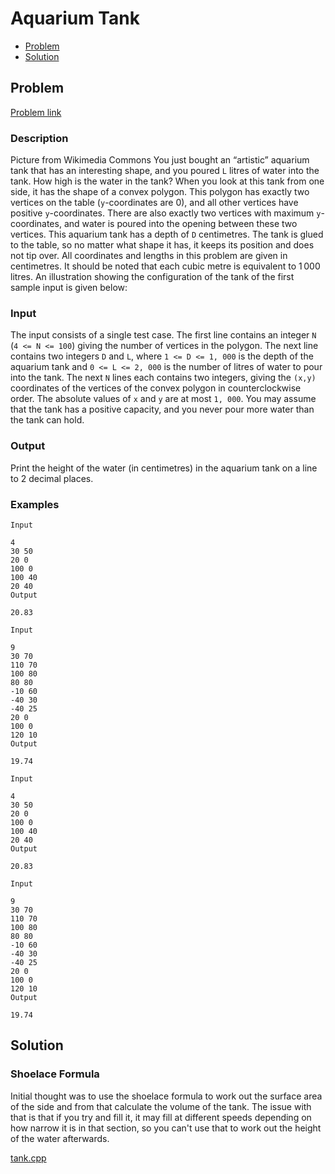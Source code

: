 # Aquarium Tank
- [Problem](#problem)
- [Solution](#solution)

## Problem
[Problem link](https://open.kattis.com/problems/tank)

### Description
 Picture from Wikimedia Commons You just bought an “artistic” aquarium tank that has an interesting shape, and you poured `L` litres of water into the tank. How high is the water in the tank?
When you look at this tank from one side, it has the shape of a convex polygon. This polygon has exactly two vertices on the table (`y`-coordinates are 0), and all other vertices have positive `y`-coordinates. There are also exactly two vertices with maximum `y`-coordinates, and water is poured into the opening between these two vertices. This aquarium tank has a depth of `D` centimetres. The tank is glued to the table, so no matter what shape it has, it keeps its position and does not tip over.
All coordinates and lengths in this problem are given in centimetres. It should be noted that each cubic metre is equivalent to 1 000 litres.
An illustration showing the configuration of the tank of the first sample input is given below: 

### Input
The input consists of a single test case. The first line contains an integer `N` (`4 <= N <= 100`) giving the number of vertices in the polygon. The next line contains two integers `D` and `L`, where `1 <= D <= 1, 000` is the depth of the aquarium tank and `0 <= L <= 2, 000` is the number of litres of water to pour into the tank. The next `N` lines each contains two integers, giving the `(x,y)` coordinates of the vertices of the convex polygon in counterclockwise order. The absolute values of `x` and `y` are at most `1, 000`. You may assume that the tank has a positive capacity, and you never pour more water than the tank can hold.

### Output
Print the height of the water (in centimetres) in the aquarium tank on a line to 2 decimal places. 

### Examples
```
Input

4
30 50
20 0
100 0
100 40
20 40
Output

20.83
```
```
Input

9
30 70
110 70
100 80
80 80
-10 60
-40 30
-40 25
20 0
100 0
120 10
Output

19.74
```
```
Input

4
30 50
20 0
100 0
100 40
20 40
Output

20.83
```
```
Input

9
30 70
110 70
100 80
80 80
-10 60
-40 30
-40 25
20 0
100 0
120 10
Output

19.74
```


## Solution

### Shoelace Formula

Initial thought was to use the shoelace formula to work out the surface area of the side and from that calculate the volume of the tank.
The issue with that is that if you try and fill it, it may fill at different speeds depending on how narrow it is in that section, so you can't use that to work out the height of the water afterwards.

[tank.cpp](./tank.cpp)
